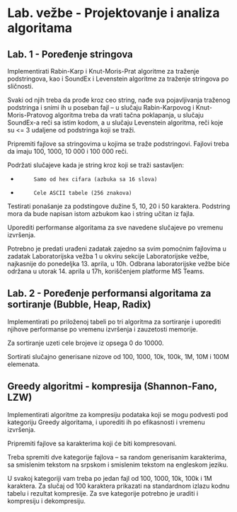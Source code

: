 # Lab. vežbe - Projektovanje i analiza algoritama

## Lab. 1 - Poređenje stringova

Implementirati Rabin-Karp i Knut-Moris-Prat algoritme za traženje podstringova, kao i SoundEx i Levenstein algoritme za traženje stringova po sličnosti.

Svaki od njih treba da prođe kroz ceo string, nađe sva pojavljivanja traženog podstringa i snimi ih u poseban fajl – u slučaju Rabin-Karpovog i Knut-Moris-Pratovog algoritma treba da vrati tačna poklapanja, u slučaju SoundEx-a reči sa istim kodom, a u slučaju Levenstein algoritma, reči koje su <= 3 udaljene od podstringa koji se traži.

Pripremiti fajlove sa stringovima u kojima se traže podstringovi. Fajlovi treba da imaju 100, 1000, 10 000 i 100 000 reči.

Podržati slučajeve kada je string kroz koji se traži sastavljen:

-          Samo od hex cifara (azbuka sa 16 slova)

-          Cele ASCII tabele (256 znakova)

Testirati ponašanje za podstingove dužine 5, 10, 20 i 50 karaktera. Podstring mora da bude napisan istom azbukom kao i string učitan iz fajla.

Uporediti performanse algoritama za sve navedene slučajeve po vremenu izvršenja.


Potrebno je predati urađeni zadatak zajedno sa svim pomoćnim fajlovima u zadatak Laboratorijska vežba 1 u okviru sekcije Laboratorijske vežbe, najkasnije do ponedeljka 13. aprila, u 10h. Odbrana laboratorijske vežbe biće održana u utorak 14. aprila u 17h, koriščenjem platforme MS Teams.

## Lab. 2 - Poređenje performansi algoritama za sortiranje (Bubble, Heap, Radix)

Implementirati po priloženoj tabeli po tri algoritma za sortiranje i uporediti njihove performanse po vremenu izvršenja i zauzetosti memorije.

Za sortiranje uzeti cele brojeve iz opsega 0 do 10000.

Sortirati slučajno generisane nizove od 100, 1000, 10k, 100k, 1M, 10M i 100M elemenata.

## Greedy algoritmi - kompresija (Shannon-Fano, LZW)

Implementirati algoritme za kompresiju podataka koji se mogu podvesti pod kategoriju Greedy algoritama, i uporediti ih po efikasnosti i vremenu izvršenja.

Pripremiti fajlove sa karakterima koji će biti kompresovani.

Treba spremiti dve kategorije fajlova – sa random generisanim karakterima, sa smislenim tekstom na srpskom i smislenim tekstom na engleskom jeziku.

U svakoj kategoriji vam treba po jedan fajl od 100, 1000, 10k, 100k i 1M karaktera. Za slučaj od 100 karaktera prikazati na standardnom izlazu kodnu tabelu i rezultat kompresije. Za sve kategorije potrebno je uraditi i kompresiju i dekompresiju.
